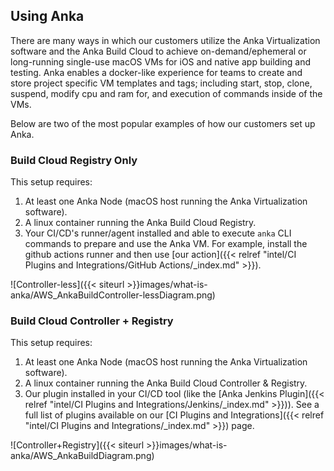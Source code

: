 ## Using Anka

There are many ways in which our customers utilize the Anka Virtualization software and the Anka Build Cloud to achieve on-demand/ephemeral or long-running single-use macOS VMs for iOS and native app building and testing. Anka enables a docker-like experience for teams to create and store project specific VM templates and tags; including start, stop, clone, suspend, modify cpu and ram for, and execution of commands inside of the VMs.

Below are two of the most popular examples of how our customers set up Anka.
### Build Cloud Registry Only

This setup requires:

1. At least one Anka Node (macOS host running the Anka Virtualization software).
2. A linux container running the Anka Build Cloud Registry.
3. Your CI/CD's runner/agent installed and able to execute `anka` CLI commands to prepare and use the Anka VM. For example, install the github actions runner and then use [our action]({{< relref "intel/CI Plugins and Integrations/GitHub Actions/_index.md" >}}).

![Controller-less]({{< siteurl >}}images/what-is-anka/AWS_AnkaBuildController-lessDiagram.png)

### Build Cloud Controller + Registry

This setup requires:

1. At least one Anka Node (macOS host running the Anka Virtualization software).
2. A linux container running the Anka Build Cloud Controller & Registry.
3. Our plugin installed in your CI/CD tool (like the [Anka Jenkins Plugin]({{< relref "intel/CI Plugins and Integrations/Jenkins/_index.md" >}})). See a full list of plugins available on our [CI Plugins and Integrations]({{< relref "intel/CI Plugins and Integrations/_index.md" >}}) page.

![Controller+Registry]({{< siteurl >}}images/what-is-anka/AWS_AnkaBuildDiagram.png)
